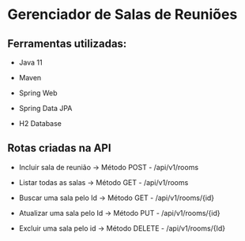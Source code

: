 # Gerenciador de Salas de Reuniões

## Ferramentas utilizadas:

* Java 11

* Maven

* Spring Web

* Spring Data JPA

* H2 Database

## Rotas criadas na API

* Incluir sala de reunião
  -> Método POST - /api/v1/rooms

* Listar todas as salas
  -> Método GET - /api/v1/rooms

* Buscar uma sala pelo Id
  -> Método GET - /api/v1/rooms/{id}

* Atualizar uma sala pelo Id
  -> Método PUT - /api/v1/rooms/{id}

* Excluir uma sala pelo id
  -> Método DELETE - /api/v1/rooms/{Id}
